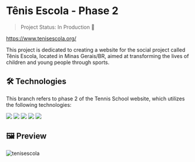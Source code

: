 # Tênis Escola - Phase 2

> Project Status: In Production 🚀

https://www.tenisescola.org/

This project is dedicated to creating a website for the social project called Tênis Escola, located in Minas Gerais/BR, aimed at transforming the lives of children and young people through sports.


## 🛠️ Technologies

This branch refers to phase 2 of the Tennis School website, which utilizes the following technologies:

<img src="https://img.shields.io/badge/HTML-239120?style=for-the-badge&logo=html5&logoColor=white"> <img src="https://img.shields.io/badge/CSS-239120?&style=for-the-badge&logo=css3&logoColor=white"> <img src="https://img.shields.io/badge/JavaScript-F7DF1E?style=for-the-badge&logo=javascript&logoColor=black">
<img src="https://img.shields.io/badge/Bootstrap-563D7C?style=for-the-badge&logo=bootstrap&logoColor=white"> 
<img src="https://img.shields.io/badge/PHP-777BB4?style=for-the-badge&logo=php&logoColor=white">

## 🖼️ Preview

![tenisescola](https://github.com/pmonteirorf/proj_tenis_escola/assets/71394772/220683f4-d873-4dd1-9bb1-8fcac8719b16)


